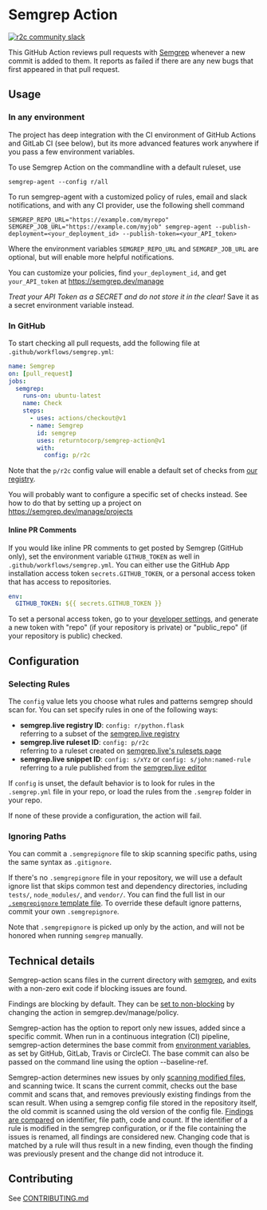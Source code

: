 # Semgrep Action

[![r2c community slack](https://img.shields.io/badge/r2c_slack-join-brightgreen?style=for-the-badge&logo=slack&labelColor=4A154B)](https://join.slack.com/t/r2c-community/shared_invite/enQtNjU0NDYzMjAwODY4LWE3NTg1MGNhYTAwMzk5ZGRhMjQ2MzVhNGJiZjI1ZWQ0NjQ2YWI4ZGY3OGViMGJjNzA4ODQ3MjEzOWExNjZlNTA)

This GitHub Action reviews pull requests with [Semgrep](https://github.com/returntocorp/semgrep)
whenever a new commit is added to them.
It reports as failed if there are any new bugs
that first appeared in that pull request.

## Usage

### In any environment

The project has deep integration with the CI environment of GitHub Actions and GitLab CI (see below),
but its more advanced features work anywhere if you pass a few environment variables.

To use Semgrep Action on the commandline with a default ruleset, use

```
semgrep-agent --config r/all
```

To run semgrep-agent with a customized policy of rules, email and slack notifications, and with any CI provider, use the following shell command

```
SEMGREP_REPO_URL="https://example.com/myrepo" SEMGREP_JOB_URL="https://example.com/myjob" semgrep-agent --publish-deployment=<your_deployment_id> --publish-token=<your_API_token>
```

Where the environment variables `SEMGREP_REPO_URL` and `SEMGREP_JOB_URL` are optional, but will enable more helpful notifications.

You can customize your policies, find `your_deployment_id`, and get `your_API_token` at <https://semgrep.dev/manage>

_Treat your API Token as a SECRET and do not store it in the clear!_ Save it as a secret environment variable instead.

### In GitHub

To start checking all pull requests,
add the following file at `.github/workflows/semgrep.yml`:

```yaml
name: Semgrep
on: [pull_request]
jobs:
  semgrep:
    runs-on: ubuntu-latest
    name: Check
    steps:
      - uses: actions/checkout@v1
      - name: Semgrep
        id: semgrep
        uses: returntocorp/semgrep-action@v1
        with:
          config: p/r2c
```

Note that the `p/r2c` config value
will enable a default set of checks from [our registry](https://semgrep.live/explore).

You will probably want to configure a specific set of checks instead.
See how to do that by setting up a project on <https://semgrep.dev/manage/projects>

#### Inline PR Comments

If you would like inline PR comments to get posted by Semgrep (GitHub only), set the environment variable `GITHUB_TOKEN` as well in `.github/workflows/semgrep.yml`.
You can either use the GitHub App installation access token `secrets.GITHUB_TOKEN`, or a personal access token that has access to repositories.

```yaml
env:
  GITHUB_TOKEN: ${{ secrets.GITHUB_TOKEN }}
```

To set a personal access token, go to your [developer settings](https://github.com/settings/tokens), and generate a new token with "repo" (if your repository is private) or "public_repo" (if your repository is public) checked.

## Configuration

### Selecting Rules

The `config` value lets you choose what rules and patterns semgrep should scan for.
You can set specify rules in one of the following ways:

- **semgrep.live registry ID**: `config: r/python.flask`  
  referring to a subset of the [semgrep.live registry](https://semgrep.live/r)
- **semgrep.live ruleset ID**: `config: p/r2c`  
  referring to a ruleset created on [semgrep.live's rulesets page](https://semgrep.live/rulesets)
- **semgrep.live snippet ID**: `config: s/xYz` or `config: s/john:named-rule`
  referring to a rule published from the [semgrep.live editor](https://semgrep.live)

If `config` is unset,
the default behavior is to look for rules
in the `.semgrep.yml` file in your repo,
or load the rules from the `.semgrep` folder in your repo.

If none of these provide a configuration,
the action will fail.

### Ignoring Paths

You can commit a `.semgrepignore` file
to skip scanning specific paths,
using the same syntax as `.gitignore`.

If there's no `.semgrepignore` file in your repository,
we will use a default ignore list that skips common test and dependency directories,
including `tests/`, `node_modules/`, and `vendor/`.
You can find the full list in our [`.semgrepignore` template file](https://github.com/returntocorp/semgrep-action/blob/v1/src/semgrep_agent/templates/.semgrepignore).
To override these default ignore patterns,
commit your own `.semgrepignore`.

Note that `.semgrepignore` is picked up only by the action,
and will not be honored when running `semgrep` manually.

## Technical details

Semgrep-action scans files in the current directory with [semgrep](https://github.com/returntocorp/semgrep), and exits with a non-zero exit code if blocking issues are found.

Findings are blocking by default. They can be [set to non-blocking](https://github.com/returntocorp/semgrep-action/issues/34) by changing the action in semgrep.dev/manage/policy.

Semgrep-action has the option to report only new issues, added since a specific commit.
When run in a continuous integration (CI) pipeline, semgrep-action determines the base commit from [environment variables](https://github.com/returntocorp/semgrep-action/blob/develop/src/semgrep_agent/meta.py), as set by GitHub, GitLab, Travis or CircleCI. The base commit can also be passed on the command line using the option --baseline-ref.

Semgrep-action determines new issues by only [scanning modified files](https://github.com/returntocorp/semgrep-action/blob/develop/src/semgrep_agent/targets.py), and scanning twice. It scans the current commit, checks out the base commit and scans that, and removes previously existing findings from the scan result. When using a semgrep config file stored in the repository itself, the old commit is scanned using the old version of the config file. [Findings are compared](https://github.com/returntocorp/semgrep-action/blob/develop/src/semgrep_agent/findings.py) on identifier, file path, code and count. If the identifier of a rule is modified in the semgrep configuration, or if the file containing the issues is renamed, all findings are considered new. Changing code that is matched by a rule will thus result in a new finding, even though the finding was previously present and the change did not introduce it.

## Contributing

See [CONTRIBUTING.md](CONTRIBUTING.md)
